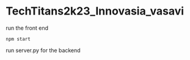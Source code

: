 # TechTitans2k23_Innovasia_vasavi

run the front end
```
npm start
```

run server.py for the backend

